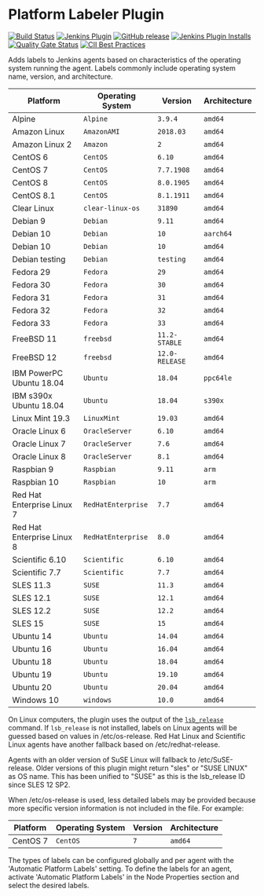 # Platform Labeler Plugin

[![Build Status](https://ci.jenkins.io/job/Plugins/job/platformlabeler-plugin/job/master/badge/icon)](https://ci.jenkins.io/job/Plugins/job/platformlabeler-plugin/job/master/)
[![Jenkins Plugin](https://img.shields.io/jenkins/plugin/v/platformlabeler.svg)](https://plugins.jenkins.io/platformlabeler)
[![GitHub release](https://img.shields.io/github/release/jenkinsci/platformlabeler-plugin.svg?label=changelog)](https://github.com/jenkinsci/platformlabeler-plugin/releases/latest)
[![Jenkins Plugin Installs](https://img.shields.io/jenkins/plugin/i/platformlabeler.svg?color=blue)](https://plugins.jenkins.io/platformlabeler)
[![Quality Gate Status](https://sonarcloud.io/api/project_badges/measure?project=MarkEWaite_platformlabeler-plugin&metric=alert_status)](https://sonarcloud.io/dashboard?id=MarkEWaite_platformlabeler-plugin)
[![CII Best Practices](https://bestpractices.coreinfrastructure.org/projects/3537/badge)](https://bestpractices.coreinfrastructure.org/projects/3537)

Adds labels to Jenkins agents based on characteristics of the operating system running the agent.
Labels commonly include operating system name, version, and architecture.

| Platform                   | Operating System   | Version        | Architecture |
| -------------------------- | ------------------ | -------------- | ------------ |
| Alpine                     | `Alpine`           | `3.9.4`        | `amd64`      |
| Amazon Linux               | `AmazonAMI`        | `2018.03`      | `amd64`      |
| Amazon Linux 2             | `Amazon`           | `2`            | `amd64`      |
| CentOS 6                   | `CentOS`           | `6.10`         | `amd64`      |
| CentOS 7                   | `CentOS`           | `7.7.1908`     | `amd64`      |
| CentOS 8                   | `CentOS`           | `8.0.1905`     | `amd64`      |
| CentOS 8.1                 | `CentOS`           | `8.1.1911`     | `amd64`      |
| Clear Linux                | `clear-linux-os`   | `31890`        | `amd64`      |
| Debian 9                   | `Debian`           | `9.11`         | `amd64`      |
| Debian 10                  | `Debian`           | `10`           | `aarch64`    |
| Debian 10                  | `Debian`           | `10`           | `amd64`      |
| Debian testing             | `Debian`           | `testing`      | `amd64`      |
| Fedora 29                  | `Fedora`           | `29`           | `amd64`      |
| Fedora 30                  | `Fedora`           | `30`           | `amd64`      |
| Fedora 31                  | `Fedora`           | `31`           | `amd64`      |
| Fedora 32                  | `Fedora`           | `32`           | `amd64`      |
| Fedora 33                  | `Fedora`           | `33`           | `amd64`      |
| FreeBSD 11                 | `freebsd`          | `11.2-STABLE`  | `amd64`      |
| FreeBSD 12                 | `freebsd`          | `12.0-RELEASE` | `amd64`      |
| IBM PowerPC Ubuntu 18.04   | `Ubuntu`           | `18.04`        | `ppc64le`    |
| IBM s390x Ubuntu 18.04     | `Ubuntu`           | `18.04`        | `s390x`      |
| Linux Mint 19.3            | `LinuxMint`        | `19.03`        | `amd64`      |
| Oracle Linux 6             | `OracleServer`     | `6.10`         | `amd64`      |
| Oracle Linux 7             | `OracleServer`     | `7.6`          | `amd64`      |
| Oracle Linux 8             | `OracleServer`     | `8.1`          | `amd64`      |
| Raspbian 9                 | `Raspbian`         | `9.11`         | `arm`        |
| Raspbian 10                | `Raspbian`         | `10`           | `arm`        |
| Red Hat Enterprise Linux 7 | `RedHatEnterprise` | `7.7`          | `amd64`      |
| Red Hat Enterprise Linux 8 | `RedHatEnterprise` | `8.0`          | `amd64`      |
| Scientific 6.10            | `Scientific`       | `6.10`         | `amd64`      |
| Scientific 7.7             | `Scientific`       | `7.7`          | `amd64`      |
| SLES 11.3                  | `SUSE`             | `11.3`         | `amd64`      |
| SLES 12.1                  | `SUSE`             | `12.1`         | `amd64`      |
| SLES 12.2                  | `SUSE`             | `12.2`         | `amd64`      |
| SLES 15                    | `SUSE`             | `15`           | `amd64`      |
| Ubuntu 14                  | `Ubuntu`           | `14.04`        | `amd64`      |
| Ubuntu 16                  | `Ubuntu`           | `16.04`        | `amd64`      |
| Ubuntu 18                  | `Ubuntu`           | `18.04`        | `amd64`      |
| Ubuntu 19                  | `Ubuntu`           | `19.10`        | `amd64`      |
| Ubuntu 20                  | `Ubuntu`           | `20.04`        | `amd64`      |
| Windows 10                 | `windows`          | `10.0`         | `amd64`      |

On Linux computers, the plugin uses the output of the [`lsb_release`](https://linux.die.net/man/1/lsb_release) command.
If `lsb_release` is not installed, labels on Linux agents will be guessed based on values in /etc/os-release.
Red Hat Linux and Scientific Linux agents have another fallback based on /etc/redhat-release.

Agents with an older version of SuSE Linux will fallback to /etc/SuSE-release. Older versions of this plugin might return "sles" or "SUSE LINUX" as OS name.
This has been unified to "SUSE" as this is the lsb_release ID since SLES 12 SP2.

When /etc/os-release is used, less detailed labels may be provided because more specific version information is not included in the file.
For example:

| Platform                   | Operating System   | Version        | Architecture |
| -------------------------- | ------------------ | -------------- | ------------ |
| CentOS 7                   | `CentOS`           | `7`            | `amd64`      |

The types of labels can be configured globally and per agent with the 'Automatic Platform Labels' setting.
To define the labels for an agent, activate 'Automatic Platform Labels' in the Node Properties section and select the desired labels.
